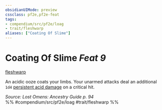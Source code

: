 ```yaml
---
obsidianUIMode: preview
cssclass: pf2e,pf2e-feat
tags:
- compendium/src/pf2e/loag
- trait/fleshwarp
aliases: ["Coating Of Slime"]
---
```

# Coating Of Slime  *Feat 9*  
[fleshwarp](../../rules/traits/fleshwarp-loag.md)  


An acidic ooze coats your limbs. Your unarmed attacks deal an additional `1d4` [persistent acid damage](../../rules/conditions.md#Persistent%20Damage) on a critical hit.

*Source: Lost Omens: Ancestry Guide p. 94*  
%% #compendium/src/pf2e/loag #trait/fleshwarp %%